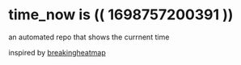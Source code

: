# time_now is (( 1698757200391 ))

an automated repo that shows the currnent time

inspired by [breakingheatmap](https://github.com/breakingheatmap/breakingheatmap)